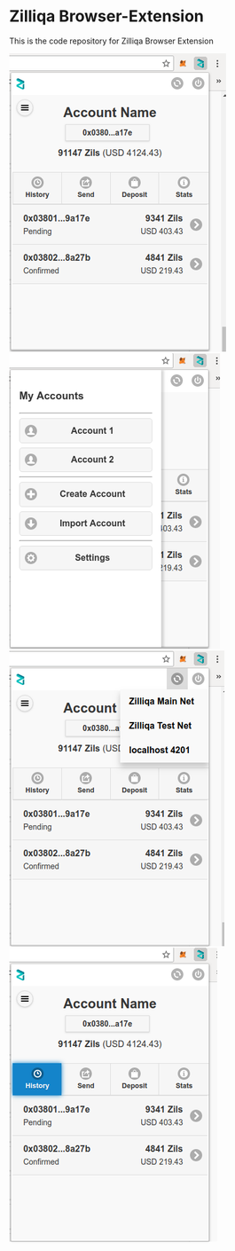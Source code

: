 # Zilliqa Browser-Extension
This is the code repository for Zilliqa Browser Extension

![Screen Shot 1](docs/images/ext1.png)
![Screen Shot 2](docs/images/ext2.png)
![Screen Shot 3](docs/images/ext3.png)
![Screen Shot 4](docs/images/ext4.png)
